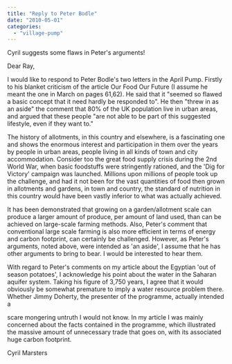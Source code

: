 ```yaml
---
title: "Reply to Peter Bodle"
date: "2010-05-01"
categories: 
  - "village-pump"
---
```


Cyril suggests some flaws in Peter's arguments!

Dear Ray,

I would like to respond to Peter Bodle's two letters in the April Pump. Firstly to his blanket criticism of the article Our Food Our Future (I assume he meant the one in March on pages 61,62). He said that it "seemed so flawed a basic concept that it need hardly be responded to". He then "threw in as an aside" the comment that 80% of the UK population live in urban areas, and argued that these people "are not able to be part of this suggested lifestyle, even if they want to."

The history of allotments, in this country and elsewhere, is a fascinating one and shows the enormous interest and participation in them over the years by people in urban areas, people living in all kinds of town and city accommodation. Consider too the great food supply crisis during the 2nd World War, when basic foodstuffs were stringently rationed, and the 'Dig for Victory' campaign was launched. Millions upon millions of people took up the challenge, and had it not been for the vast quantities of food then grown in allotments and gardens, in town and country, the standard of nutrition in this country would have been vastly inferior to what was actually achieved.

It has been demonstrated that growing on a garden/allotment scale can produce a larger amount of produce, per amount of land used, than can be achieved on large-scale farming methods. Also, Peter's comment that conventional large scale farming is also more efficient in terms of energy and carbon footprint, can certainly be challenged. However, as Peter's arguments, noted above, were intended as 'an aside', I assume that he has other arguments to bring to bear. I would be interested to hear them.

With regard to Peter's comments on my article about the Egyptian 'out of season potatoes', I acknowledge his point about the water in the Saharan aquifer system. Taking his figure of 3,750 years, I agree that it would obviously be somewhat premature to imply a water resource problem there. Whether Jimmy Doherty, the presenter of the programme, actually intended a

scare mongering untruth I would not know. In my article I was mainly concerned about the facts contained in the programme, which illustrated the massive amount of unnecessary trade that goes on, with its associated huge carbon footprint.

Cyril Marsters
